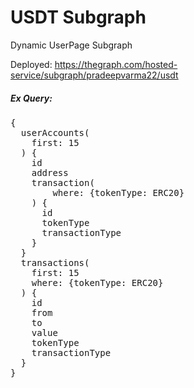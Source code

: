 # USDT Subgraph
Dynamic UserPage Subgraph


Deployed:
<a href="https://thegraph.com/hosted-service/subgraph/pradeepvarma22/usdt">https://thegraph.com/hosted-service/subgraph/pradeepvarma22/usdt</a>

##### Ex Query:
<pre>
{
  userAccounts(
    first: 15
  ) {
    id
    address
    transaction( 
    	where: {tokenType: ERC20}
    ) {
      id
      tokenType
      transactionType
    }
  }
  transactions(
    first: 15
  	where: {tokenType: ERC20}
  ) {
    id
    from
    to
    value
    tokenType
    transactionType
  }
}
</pre>

